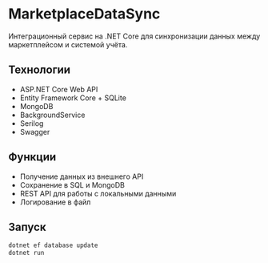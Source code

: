 # MarketplaceDataSync

Интеграционный сервис на .NET Core для синхронизации данных между маркетплейсом и системой учёта.

## Технологии

- ASP.NET Core Web API
- Entity Framework Core + SQLite
- MongoDB
- BackgroundService
- Serilog
- Swagger

## Функции

- Получение данных из внешнего API
- Сохранение в SQL и MongoDB
- REST API для работы с локальными данными
- Логирование в файл

## Запуск

```bash
dotnet ef database update
dotnet run
